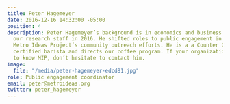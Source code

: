 ```yaml
---
title: Peter Hagemeyer
date: 2016-12-16 14:32:00 -05:00
position: 4
description: Peter Hagemeyer’s background is in economics and business. He joined
  our research staff in 2016. He shifted roles to public engagement in 2018 — driving
  Metro Ideas Project’s community outreach efforts. He is a a Counter Culture Coffee
  certified barista and directs our coffee program. If your organization should get
  to know MIP, don’t hesitate to contact him.
image:
  file: "/media/peter-hagemeyer-edcd81.jpg"
role: Public engagement coordinator
email: peter@metroideas.org
twitter: peter_hagemeyer
---
```



